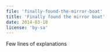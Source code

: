 ```yaml
---
file: 'finally-found-the-mirror-boat'
title: 'Finally found the mirror boat'
date: 2014-03-18
license: 'by-sa'
---
```


Few lines of explanations
